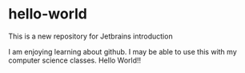 # hello-world
This is a new repository for Jetbrains introduction

I am enjoying learning about github.  I may be able to use this with my computer science classes.
Hello World!!
